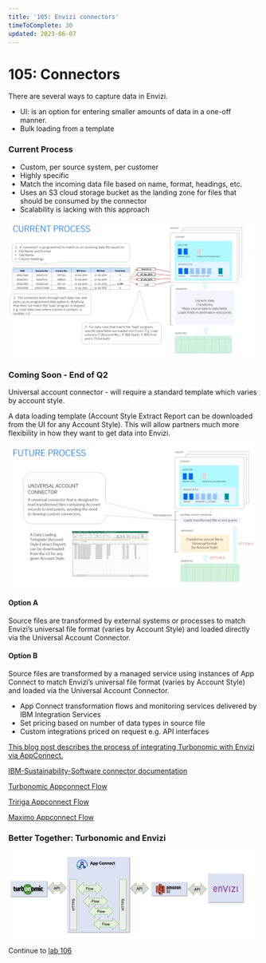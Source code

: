 ```yaml
---
title: '105: Envizi connectors'
timeToComplete: 30
updated: 2023-06-07
---
```


# 105: Connectors 

There are several ways to capture data in Envizi.
- UI: is an option for entering smaller amounts of data in a one-off manner.  
- Bulk loading from a template

### Current Process
- Custom, per source system, per customer
- Highly specific
- Match the incoming data file based on name, format, headings, etc.
- Uses an S3 cloud storage bucket as the landing zone for files that should be consumed by the connector
- Scalability is lacking with this approach

![](./images/105/connector-current-final.png)

### Coming Soon - End of Q2
Universal account connector - will require a standard template which varies by account style.

A data loading template (Account Style Extract Report can be downloaded from the UI for any Account Style). This will allow partners much more flexibility in how they want to get data into Envizi.

![](./images/105/connector-future.png)

#### Option A
Source files are transformed by external systems or processes to match Envizi’s universal file format (varies by Account Style) and loaded directly via the Universal Account Connector.

#### Option B
Source files are transformed by a managed service using instances of App Connect to match Envizi’s universal file format (varies by Account Style) and loaded via the Universal Account Connector.
- App Connect transformation flows and monitoring services delivered by IBM Integration Services
- Set pricing based on number of data types in source file
- Custom integrations priced on request e.g. API interfaces

[This blog post describes the process of integrating Turbonomic with Envizi via AppConnect.](https://community.ibm.com/community/user/envirintel/blogs/jeya-gandhi-rajan-m1/2023/03/23/integrating-turbo-with-envizi-via-appconnect)

[IBM-Sustainability-Software connector documentation](https://ibm.github.io/IBM-Sustainability-Software-Portfolio-Connectors/)

[Turbonomic Appconnect Flow](https://github.com/IBM/turbonomic-envizi-appconnect-flows)

[Tririga Appconnect Flow](https://github.com/IBM/tririga-envizi-appconnect-flows)

[Maximo Appconnect Flow](https://github.com/IBM/maximo-envizi-appconnect-flows)

### Better Together: Turbonomic and Envizi

![](./images/105/turbo-envizi-arch.png)

Continue to [lab 106](/envizi/106)

